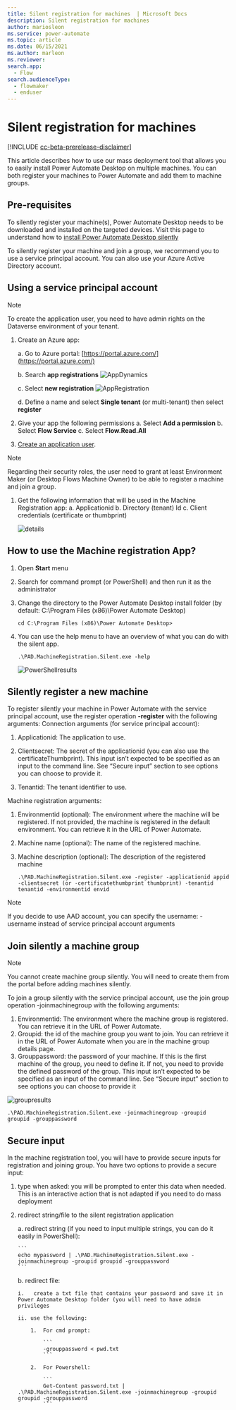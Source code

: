 ```yaml
---
title: Silent registration for machines  | Microsoft Docs
description: Silent registration for machines 
author: mariosleon
ms.service: power-automate
ms.topic: article
ms.date: 06/15/2021
ms.author: marleon
ms.reviewer:
search.app: 
  - Flow
search.audienceType: 
  - flowmaker
  - enduser
---
```

# Silent registration for machines 

[!INCLUDE [cc-beta-prerelease-disclaimer](../includes/cc-beta-prerelease-disclaimer.md)]

This article describes how to use our mass deployment tool that allows you to easily install Power Automate Desktop on multiple machines.
You can both register your machines to Power Automate and add them to machine groups. 


## Pre-requisites
To silently register your machine(s), Power Automate Desktop needs to be downloaded and installed on the targeted devices. Visit this page to understand how to [install Power Automate Desktop silently](/setup.md#install-power-automate-desktop-silently)

To silently register your machine and join a group, we recommend you to use a service principal account. You can also use your Azure Active Directory account.

## Using a service principal account

>[!NOTE]
>To create the application user, you need to have admin rights    on the Dataverse environment of your tenant.

1.	Create an Azure app:

    a.	Go to Azure portal: [https://portal.azure.com/](https://portal.azure.com/)

    b.	Search **app registrations**
    ![AppDynamics](./media/machines-silent-registration/image001.png)
    

    c.	Select **new registration**
     ![AppRegistration](./media/machines-silent-registration/image003.png)

    d.	Define a name and select **Single tenant** (or multi-tenant) then select **register**
1.	Give your app the following permissions
    a.	Select **Add a permission**
    b.	Select **Flow Service**
    c.	Select **Flow.Read.All**
1.	[Create an application user](https://docs.microsoft.com/power-platform/admin/manage-application-users#create-an-application-user).

>[!NOTE]
>Regarding their security roles, the user need to grant at least Environment Maker (or Desktop Flows Machine Owner) to be able to register a machine and join a group.

1.	Get the following information that will be used in the Machine Registration app:
    a.	Applicationid
    b.	Directory (tenant) Id
    c.	Client credentials (certificate or thumbprint)
 
    ![details](./media/machines-silent-registration/image005.png)

## How to use the Machine registration App?
1.	Open **Start** menu
1.	Search for command prompt (or PowerShell) and then run it as the administrator
1.	Change the directory to the Power Automate Desktop install folder (by default: C:\Program Files (x86)\Power Automate Desktop)

    ```
    cd C:\Program Files (x86)\Power Automate Desktop>
    ```
1.	You can use the help menu to have an overview of what you can do with the silent app.
    ```
    .\PAD.MachineRegistration.Silent.exe -help
    ```
    ![PowerShellresults](./media/machines-silent-registration/image007.png)

    
## Silently register a new machine

To register silently your machine in Power Automate with the service principal account, use the register operation **-register** with the following arguments:
Connection arguments (for service principal account):

   1.	Applicationid: The application to use. 

   1.	Clientsecret: The secret of the applicationid (you can also use the certificateThumbprint). This input isn’t expected to be specified as an input to the command line. See “Secure input” section to see options you can choose to provide it.

   1.	Tenantid: The tenant identifier to use.  

Machine registration arguments:

   1.	Environmentid (optional): The environment where the machine will be registered. If not provided, the machine is registered in the default environment. You can retrieve it in the URL of Power Automate.
 
   1.	Machine name (optional): The name of the registered machine. 

   1.	Machine description (optional): The description of the registered machine
        ```
        .\PAD.MachineRegistration.Silent.exe -register -applicationid appid -clientsecret (or -certificatethumbprint thumbprint) -tenantid tenantid -environmentid envid 
        ```
>[!NOTE]
>If you decide to use AAD account, you can specify the username: -username <UPN> instead of service principal account arguments

## Join silently a machine group

>[!NOTE]
>You cannot create machine group silently. You will need to create them from the portal before adding machines silently.

To join a group silently with the service principal account, use the join group operation -joinmachinegroup  with the following arguments:
1.	Environmentid: The environment where the machine group is registered. You can retrieve it in the URL of Power Automate. 
1.	Groupid: the id of the machine group you want to join. You can retrieve it in the URL of Power Automate when you are in the machine group details page.
1.	Grouppassword: the password of your machine. If this is the first machine of the group, you need to define it. If not, you need to provide the defined password of the group. This input isn’t expected to be specified as an input of the command line. See “Secure input” section to see options you can choose to provide it
 
![groupresults](./media/machines-silent-registration/image009.png)

```
.\PAD.MachineRegistration.Silent.exe -joinmachinegroup -groupid groupid -grouppassword
```

## Secure input 
In the machine registration tool, you will have to provide secure inputs for registration and joining group.
You have two options to provide a secure input:
1.	type when asked: you will be prompted to enter this data when needed. This is an interactive action that is not adapted if you need to do mass deployment
2.	redirect string/file to the silent registration application

    a.	redirect string (if you need to input multiple strings, you can do it easily in PowerShell):

        ```
        echo mypassword | .\PAD.MachineRegistration.Silent.exe -joinmachinegroup -groupid groupid -grouppassword
        ```

    b.	redirect file: 

        i.   create a txt file that contains your password and save it in Power Automate Desktop folder (you will need to have admin privileges
        
        ii.	use the following:

            1.	For cmd prompt:

                ```
                -grouppassword < pwd.txt
                ```

            2.	For Powershell:

                ```    
                Get-Content password.txt | .\PAD.MachineRegistration.Silent.exe -joinmachinegroup -groupid groupid -grouppassword
                ```